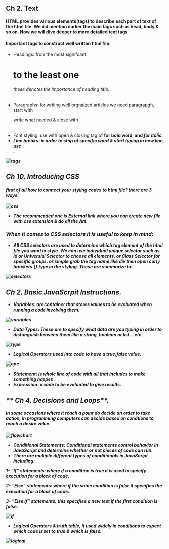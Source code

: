 ## **Ch 2. Text**
#### HTML provides various elements(tags) to describe each part of text of the html file. We did mention earlier the main tags such as head, body & so on. Now we will dive deeper to more detailed text tags.

#### Important tags to construct well written html file:
- Headings: from the most signifcant <h1> to the least one <h6> these denotes the importance of heading title.
- Paragraphs: for writing well orgnaized articles we need paragrapgh, start with <p> write what needed & close with </p>.
- Font styling: use with open & closing tag of <b> for bold word, and <i> for italic.
- Line breaks: in order to stop at specific word & start typing in new line, use <br />.

![tags](https://mason.gmu.edu/~kshiffl4/375/HTML_Tags.jpg)

## **Ch 10. Introducing CSS**
#### first of all how to connect your styling codes to html file? there are 3 ways:
![css](https://www.bitdegree.org/learn/storage/media/images/8c4493d3-110c-4a95-8b70-7626ce2d2f4e.jpg)
- The recommended one is External link where you can create new file with css extension & do all the Art.

### When it comes to CSS selectors it is useful to keep in mind:
- All CSS selectors are used to determine which tag element of the html file you want to style. We can use individual unique selector such as *id* or *Universial Selector* to choose all elements, or *Class Selector* for specific groups. or simple grab the tag name like *div* then open curly brackets {} type in the styling. These are summarize to:

![selectors](https://miro.medium.com/max/816/1*C5I-5SJ9CmSdQatEsOwsTg.png)

## **Ch 2. Basic JavaScrpit Instructions**.
- Variables: are container that stores values to be evaluated when running a code involving them.

![variables](https://miro.medium.com/max/4800/1*lrq9keAv-dGD_gtb0TNknw.jpeg)

- Data Types:
These are to specify what data are you typing in order to distunguish between them like a string, boolean or list ...etc.

![type](https://res.cloudinary.com/practicaldev/image/fetch/s--pl8LqxGv--/c_imagga_scale,f_auto,fl_progressive,h_420,q_auto,w_1000/https://dev-to-uploads.s3.amazonaws.com/i/zhchycb77n7vz6252uy7.jpg)

- Logical Operators used into code to have a true,false value.

![ope](https://i.ytimg.com/vi/wFB-ywsNPwg/maxresdefault.jpg)

- Statement: is whole line of code with all that includes to make something happen.
- Expression: a code to be evaluated to give results.

## ** Ch 4. Decisions and Loops**.
#### In some occasions where it reach a point do decide an order to take action, in programming computers can decide based on condtions to reach a desire value.

![flowchart](https://cdn.ourcodeworld.com/public-media/gallery/gallery-574c2766d2832.png)

- Conditional Statements: Conditional statements control behavior in JavaScript and determine whether or not pieces of code can run.
- There are multiple different types of conditionals in JavaScript including:

1- “If” statements: where if a condition is true it is used to specify execution for a block of code.

2- “Else” statements: where if the same condition is false it specifies the execution for a block of code.

3- “Else if” statements: this specifies a new test if the first condition is false.

![if](https://miro.medium.com/max/969/1*0yHBNB-UVy70ym6gf_0LsA.png)

- Logical Operators & truth table, it used widely in conditions to expect which code is set to true & which is false.

![logical](https://slideplayer.com/slide/5236031/16/images/5/Logical+Operators+A+truth+table+shows+all+possible+true-false+combinations+of+the+terms..jpg)